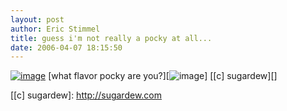 ```yaml
---
layout: post
author: Eric Stimmel
title: guess i'm not really a pocky at all...
date: 2006-04-07 18:15:50
--- 
```



[![image][]][1] [what flavor pocky are you?][![image][]] [[c] sugardew][]

  [image]: http://i83.photobucket.com/albums/j284/faerieberry/capcap.gif
  [1]: http://sugardew.com/bloggalicious/quizzies/pocky/pockyquiz.htm
  [[c] sugardew]: http://sugardew.com

